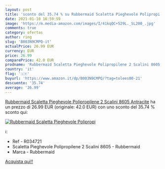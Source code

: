 ```yaml
---
layout: post
title: 'sconto del 35.74 % su Rubbermaid Scaletta Pieghevole Polipropi  '
date: 2021-01-10 16:59:59
image: 'https://m.media-amazon.com/images/I/41kqQC+529L._SL200_.jpg'
comments: true
category: ofertas
author: ring
slug: 'B003N9CMPQ-it'
actualPrice: 26.99 EUR
currency: EUR
price: 26.99
comparePrice: 42.0 EUR
prodname: 'Rubbermaid Scaletta Pieghevole Polipropilene 2 Scalini 8605  Antracite'
country: 'it'
flag: '🇮🇹'
buyurl: 'https://www.amazon.it/dp/B003N9CMPQ/?tag=tolees00-21'
descuento: '35.74'
average: '26.99'
---
```


[Rubbermaid Scaletta Pieghevole Polipropilene 2 Scalini 8605  Antracite](https://www.amazon.it/dp/B003N9CMPQ/?tag=tolees00-21) ha un prezzo di 26.99 EUR (originale: 42.0 EUR) con uno sconto del 35.74 % sconto qui:

[![Rubbermaid Scaletta Pieghevole Polipropi](https://m.media-amazon.com/images/I/41kqQC+529L._SL200_.jpg)](https://www.amazon.it/dp/B003N9CMPQ/?tag=tolees00-21)

ℹ️:

- Ref - R034721
- Scaletta Pieghevole Polipropilene 2 Scalini 8605 - Rubbermaid
- Marca - Rubbermaid

[Acquista qui!!](https://www.amazon.it/dp/B003N9CMPQ/?tag=tolees00-21)
